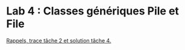 # Lab 4 : Classes génériques Pile et File

[Rappels, trace tâche 2 et solution tâche 4.](http://ericbeaudry.ca/INF3105/lab4/lab4+.pdf)
